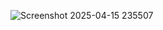 ![Screenshot 2025-04-15 235507](https://github.com/user-attachments/assets/d9089004-a939-459a-85bd-ea02cb174ec5)
